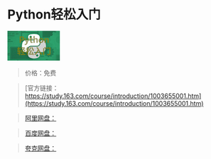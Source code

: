 # Python轻松入门

![img](../../../assets/study163/free/6631928683305236146.jpg)

> 价格：免费

> [官方链接：https://study.163.com/course/introduction/1003655001.htm](https://study.163.com/course/introduction/1003655001.htm)

> [阿里网盘：]()

> [百度网盘：]()

> [夸克网盘：]()

